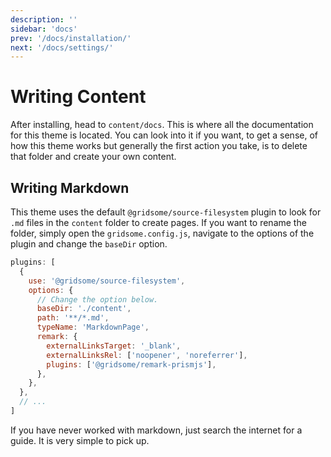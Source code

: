 ```yaml
---
description: ''
sidebar: 'docs'
prev: '/docs/installation/'
next: '/docs/settings/'
---
```


# Writing Content

After installing, head to `content/docs`. This is where all the documentation for this theme is located.
You can look into it if you want, to get a sense, of how this theme works but generally the first action you take, is to delete that folder and create your own content.

## Writing Markdown

This theme uses the default `@gridsome/source-filesystem` plugin to look for `.md` files in the `content` folder to create pages. If you want to rename the folder, simply open the `gridsome.config.js`, navigate to the options of the plugin and change the `baseDir` option.

```js
plugins: [
  {
    use: '@gridsome/source-filesystem',
    options: {
      // Change the option below.
      baseDir: './content',
      path: '**/*.md',
      typeName: 'MarkdownPage',
      remark: {
        externalLinksTarget: '_blank',
        externalLinksRel: ['noopener', 'noreferrer'],
        plugins: ['@gridsome/remark-prismjs'],
      },
    },
  },
  // ...
]
```

If you have never worked with markdown, just search the internet for a guide. It is very simple to pick up.
